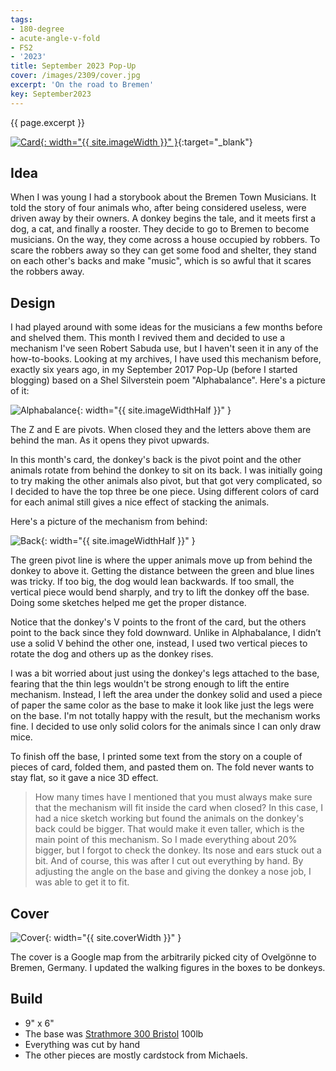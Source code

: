 ```yaml
---
tags:
- 180-degree
- acute-angle-v-fold
- FS2
- '2023'
title: September 2023 Pop-Up
cover: /images/2309/cover.jpg
excerpt: 'On the road to Bremen'
key: September2023
---
```

{{ page.excerpt }}

[![Card]({{site.baseurl}}/images/2309/popup.gif){: width="{{ site.imageWidth }}" }](/images/2309/popup.gif "Click to replay in a new tab"){:target="_blank"}

## Idea

When I was young I had a storybook about the Bremen Town Musicians. It told the story of four animals who, after being considered useless, were driven away by their owners. A donkey begins the tale, and it meets first a dog, a cat, and finally a rooster. They decide to go to Bremen to become musicians. On the way, they come across a house occupied by robbers. To scare the robbers away so they can get some food and shelter, they stand on each other's backs and make "music", which is so awful that it scares the robbers away.

## Design

I had played around with some ideas for the musicians a few months before and shelved them. This month I revived them and decided to use a mechanism I've seen Robert Sabuda use, but I haven't seen it in any of the how-to-books. Looking at my archives, I have used this mechanism before, exactly six years ago, in my September 2017 Pop-Up (before I started blogging) based on a Shel Silverstein poem "Alphabalance". Here's a picture of it:

![Alphabalance]({{site.baseurl}}/images/2309/alphabalance.jpg){: width="{{ site.imageWidthHalf }}" }

The Z and E are pivots. When closed they and the letters above them are behind the man. As it opens they pivot upwards.

In this month's card, the donkey's back is the pivot point and the other animals rotate from behind the donkey to sit on its back. I was initially going to try making the other animals also pivot, but that got very complicated, so I decided to have the top three be one piece. Using different colors of card for each animal still gives a nice effect of stacking the animals.

Here's a picture of the mechanism from behind:

![Back]({{site.baseurl}}/images/2309/back.jpg){: width="{{ site.imageWidthHalf }}" }

The green pivot line is where the upper animals move up from behind the donkey to above it. Getting the distance between the green and blue lines was tricky. If too big, the dog would lean backwards. If too small, the vertical piece would bend sharply, and try to lift the donkey off the base. Doing some sketches helped me get the proper distance.

Notice that the donkey's V points to the front of the card, but the others point to the back since they fold downward. Unlike in Alphabalance, I didn’t use a solid V behind the other one, instead, I used two vertical pieces to rotate the dog and others up as the donkey rises.

I was a bit worried about just using the donkey's legs attached to the base, fearing that the thin legs wouldn't be strong enough to lift the entire mechanism. Instead, I left the area under the donkey solid and used a piece of paper the same color as the base to make it look like just the legs were on the base. I'm not totally happy with the result, but the mechanism works fine. I decided to use only solid colors for the animals since I can only draw mice.

To finish off the base, I printed some text from the story on a couple of pieces of card, folded them, and pasted them on. The fold never wants to stay flat, so it gave a nice 3D effect.

> How many times have I mentioned that you must always make sure that the mechanism will fit inside the card when closed? In this case, I had a nice sketch working but found the animals on the donkey's back could be bigger. That would make it even taller, which is the main point of this mechanism. So I made everything about 20% bigger, but I forgot to check the donkey. Its nose and ears stuck out a bit. And of course, this was after I cut out everything by hand. By adjusting the angle on the base and giving the donkey a nose job, I was able to get it to fit.

## Cover

![Cover]({{site.baseurl}}{{page.cover}}){: width="{{ site.coverWidth }}" }

The cover is a Google map from the arbitrarily picked city of Ovelgönne to Bremen, Germany. I updated the walking figures in the boxes to be donkeys.

## Build

- 9" x 6"
- The base was [Strathmore 300 Bristol](/supplies.html#strathmore-300-bristol) 100lb
- Everything was cut by hand
- The other pieces are mostly cardstock from Michaels.
